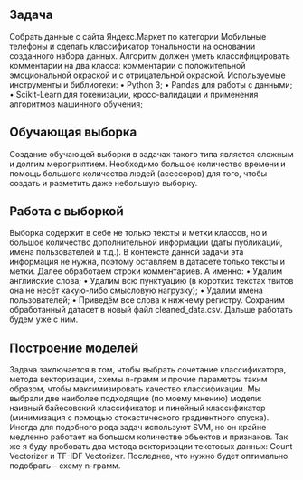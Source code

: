 ﻿## Задача
Собрать данные с сайта Яндекс.Маркет по категории Мобильные телефоны и сделать классификатор тональности на основании созданного набора данных. Алгоритм должен уметь классифицировать комментарии на два класса: комментарии с положительной эмоциональной окраской и с отрицательной окраской.
Используемые инструменты и библиотеки:
•	Python 3;
•	Pandas для работы с данными;
•	Scikit-Learn для токенизации, кросс-валидации и применения алгоритмов машинного обучения;

## Обучающая выборка
Создание обучающей выборки в задачах такого типа является сложным и долгим мероприятием. Необходимо большое количество времени и помощь большого количества людей (асессоров) для того, чтобы создать и разметить даже небольшую выборку.

## Работа с выборкой
Выборка содержит в себе не только тексты и метки классов, но и большое количество дополнительной информации (даты публикаций, имена пользователей и т.д.). В контексте данной задачи эта информация не нужна, поэтому оставляем в датасете только тексты и метки.
Далее обработаем строки комментариев. А именно:
•	Удалим английские слова;
•	Удалим всю пунктуацию (в коротких текстах твитов она не несёт какую-либо смысловую нагрузку);
•	Удалим имена пользователей;
•	Приведём все слова к нижнему регистру.
Сохраним обработанный датасет в новый файл cleaned_data.csv. Дальше работать будем уже с ним.

## Построение моделей
Задача заключается в том, чтобы выбрать сочетание классификатора, метода векторизации, схемы n-грамм и прочие параметры таким образом, чтобы максимизировать качество классификации.
Мы выбрали две наиболее подходящие (по моему мнению) модели: наивный байесовский классификатор и линейный классификатор (минимизация с помощью стохастического градиентного спуска). Иногда для подобного рода задач используют SVM, но он крайне медленно работает на большом количестве объектов и признаков. Так же я буду пробовать два метода векторизации текстовых данных: Count Vectorizer и TF-IDF Vectorizer.
Последнее, что нужно будет оптимально подобрать – схему n-грамм. 
